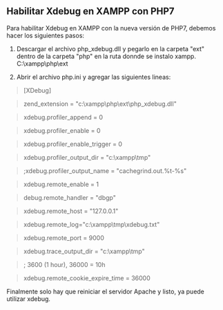 <h2>Habilitar Xdebug en XAMPP con PHP7</h2>

Para habilitar Xdebug en XAMPP con la nueva versión de PHP7, debemos hacer los siguientes pasos:

1. Descargar el archivo php_xdebug.dll y pegarlo en la carpeta "ext" dentro de la carpeta "php" en la ruta donnde se instalo xampp.
C:\xampp\php\ext

2. Abrir el archivo php.ini y agregar las siguientes lineas:

> [XDebug]

> zend_extension = "c:\xampp\php\ext\php_xdebug.dll"

> xdebug.profiler_append = 0

> xdebug.profiler_enable = 0

> xdebug.profiler_enable_trigger = 0

> xdebug.profiler_output_dir = "c:\xampp\tmp"

> ;xdebug.profiler_output_name = "cachegrind.out.%t-%s"

> xdebug.remote_enable = 1

> debug.remote_handler = "dbgp"

> xdebug.remote_host = "127.0.0.1"

> xdebug.remote_log="c:\xampp\tmp\xdebug.txt"

> xdebug.remote_port = 9000

> xdebug.trace_output_dir = "c:\xampp\tmp"

> ; 3600 (1 hour), 36000 = 10h

> xdebug.remote_cookie_expire_time = 36000


Finalmente solo hay que reiniciar el servidor Apache y listo, ya puede utilizar xdebug.

